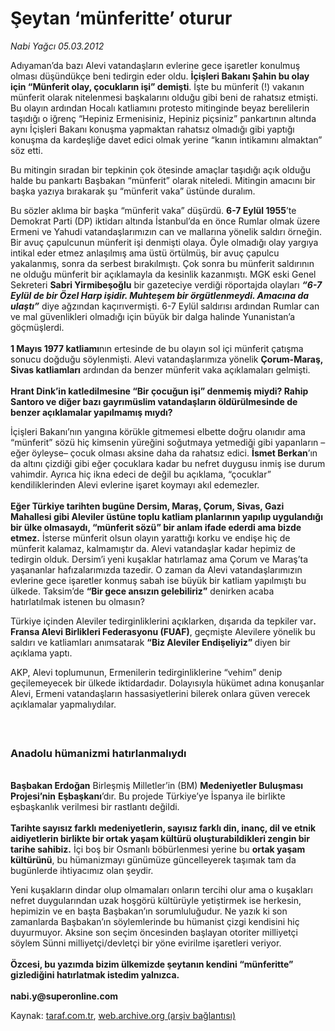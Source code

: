 # Şeytan ‘münferitte’ oturur

*Nabi Yağcı 05.03.2012*

<div class="yazi"><p>Adıyaman’da bazı Alevi vatandaşların evlerine gece işaretler konulmuş olması düşündükçe beni tedirgin eder oldu. <b>İçişleri Bakanı Şahin bu olay için “Münferit olay, çocukların işi” demişti</b>. İşte bu münferit (!) vakanın münferit olarak nitelenmesi başkalarını olduğu gibi beni de rahatsız etmişti. Bu olayın ardından Hocalı katliamını protesto mitinginde beyaz berelilerin taşıdığı o iğrenç “Hepiniz Ermenisiniz, Hepiniz piçsiniz” pankartının altında aynı İçişleri Bakanı konuşma yapmaktan rahatsız olmadığı gibi yaptığı konuşma da kardeşliğe davet edici olmak yerine “kanın intikamını almaktan” söz etti. </p>
<p>Bu mitingin sıradan bir tepkinin çok ötesinde amaçlar taşıdığı açık olduğu halde bu pankartı Başbakan “münferit” olarak niteledi. Mitingin amacını bir başka yazıya bırakarak şu “münferit vaka” üstünde duralım. </p>
<p>Bu sözler aklıma bir başka “münferit vaka” düşürdü. <b>6-7 Eylül 1955</b>’te Demokrat Parti (DP) iktidarı altında İstanbul’da en önce Rumlar olmak üzere Ermeni ve Yahudi vatandaşlarımızın can ve mallarına yönelik saldırı örneğin. Bir avuç çapulcunun münferit işi denmişti olaya. Öyle olmadığı olay yargıya intikal eder etmez anlaşılmış ama üstü örtülmüş, bir avuç çapulcu yakalanmış, sonra da serbest bırakılmıştı. Çok sonra bu münferit saldırının ne olduğu münferit bir açıklamayla da kesinlik kazanmıştı. MGK eski Genel Sekreteri <b>Sabri Yirmibeşoğlu</b> bir gazeteciye verdiği röportajda olayları <b><i>“6-7 Eylül de bir Özel Harp işidir. Muhteşem bir örgütlenmeydi. Amacına da ulaştı”</i></b><i> </i>diye ağzından kaçırıvermişti. 6-7 Eylül saldırısı ardından Rumlar can ve mal güvenlikleri olmadığı için büyük bir dalga halinde Yunanistan’a göçmüşlerdi.<br/><br/><b>1 Mayıs 1977 katliamı</b>nın ertesinde de bu olayın sol içi münferit çatışma sonucu doğduğu söylenmişti. Alevi vatandaşlarımıza yönelik <b>Çorum-Maraş, Sivas katliamları</b> ardından da benzer münferit vaka açıklamaları gelmişti.<br/><br/><b>Hrant Dink’in katledilmesine “Bir çocuğun işi” denmemiş miydi? Rahip Santoro ve diğer bazı gayrımüslim vatandaşların öldürülmesinde de benzer açıklamalar yapılmamış mıydı? </b></p>
<p>İçişleri Bakanı’nın yangına körükle gitmemesi elbette doğru olanıdır ama “münferit” sözü hiç kimsenin yüreğini soğutmaya yetmediği gibi yapanların –eğer öyleyse– çocuk olması aksine daha da rahatsız edici. <b>İsmet Berkan</b>’ın da altını çizdiği gibi eğer çocuklara kadar bu nefret duygusu inmiş ise durum vahimdir. Ayrıca hiç ikna edeci de değil bu açıklama, “çocuklar” kendiliklerinden Alevi evlerine işaret koymayı akıl edemezler.<br/><br/><b>Eğer Türkiye tarihten bugüne Dersim, Maraş, Çorum, Sivas, Gazi Mahallesi gibi Aleviler üstüne toplu katliam planlarının yapılıp uygulandığı bir ülke olmasaydı, “münferit sözü” bir anlam ifade ederdi ama bizde etmez.</b> İsterse münferit olsun olayın yarattığı korku ve endişe hiç de münferit kalamaz, kalmamıştır da. Alevi vatandaşlar kadar hepimiz de tedirgin olduk. Dersim’i yeni kuşaklar hatırlamaz ama Çorum ve Maraş’ta yaşananlar hafızalarımızda tazedir. O zaman da Alevi vatandaşlarımızın evlerine gece işaretler konmuş sabah ise büyük bir katliam yapılmıştı bu ülkede. Taksim’de <b>“Bir gece ansızın gelebiliriz”</b> denirken acaba hatırlatılmak istenen bu olmasın? </p>
<p>Türkiye içinden Aleviler tedirginliklerini açıklarken, dışarıda da tepkiler var<b>. Fransa Alevi Birlikleri Federasyonu (FUAF)</b>, geçmişte Alevilere yönelik bu saldırı ve katliamları anımsatarak <b>“Biz Aleviler Endişeliyiz” </b>diyen bir açıklama yaptı. </p>
<p>AKP, Alevi toplumunun, Ermenilerin tedirginliklerine “vehim” denip geçilemeyecek bir ülkede iktidardadır. Dolayısıyla hükümet adına konuşanlar Alevi, Ermeni vatandaşların hassasiyetlerini bilerek onlara güven verecek açıklamalar yapmalıydılar.<br/><b> </b></p>
<h3><br/>Anadolu hümanizmi hatırlanmalıydı</h3>
<p><b><br/>Başbakan Erdoğan</b> Birleşmiş Milletler’in (BM) <b>Medeniyetler Buluşması Projesi’nin</b> <b>Eşbaşkanı</b>’dır. Bu projede Türkiye’ye İspanya ile birlikte eşbaşkanlık verilmesi bir rastlantı değildi.<br/><br/><b>Tarihte sayısız farklı medeniyetlerin, sayısız farklı din, inanç, dil ve etnik aidiyetlerin birlikte bir ortak yaşam kültürü oluşturabildikleri zengin bir tarihe sahibiz.</b> İçi boş bir Osmanlı böbürlenmesi yerine bu <b>ortak yaşam kültürünü</b>, bu hümanizmayı günümüze güncelleyerek taşımak tam da bugünlerde ihtiyacımız olan şeydir. </p>
<p>Yeni kuşakların dindar olup olmamaları onların tercihi olur ama o kuşakları nefret duygularından uzak hoşgörü kültürüyle yetiştirmek ise herkesin, hepimizin ve en başta Başbakan’ın sorumluluğudur. Ne yazık ki son zamanlarda Başbakan’ın söylemlerinde bu hümanist çizgi kendisini hiç duyurmuyor. Aksine son seçim öncesinden başlayan otoriter milliyetçi söylem Sünni milliyetçi/devletçi bir yöne evirilme işaretleri veriyor.<br/><br/><b>Özcesi, bu yazımda bizim ülkemizde şeytanın kendini “münferitte” gizlediğini hatırlatmak istedim yalnızca.<br/><br/></b><b>nabi.y@superonline.com</b></p>
</div>

Kaynak: [taraf.com.tr](http://www.taraf.com.tr/nabi-yagci/makale-seytan-munferitte-oturur.htm), [web.archive.org (arşiv bağlantısı)](http://web.archive.org/web/20131107144109/http://www.taraf.com.tr/nabi-yagci/makale-seytan-munferitte-oturur.htm)
